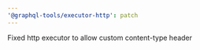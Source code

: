 ```yaml
---
'@graphql-tools/executor-http': patch
---
```


Fixed http executor to allow custom content-type header
